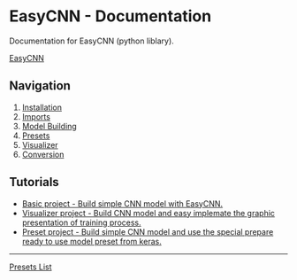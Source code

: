 
# EasyCNN - Documentation

Documentation for EasyCNN (python liblary).

[EasyCNN](https://github.com/Gabrli/easyCNN)


## Navigation
1. <a href="./docs/installation/installation.md">Installation</a>
2. <a href="./docs/imports/imports.md">Imports</a>
3. <a href="./docs/model/build-methods.md">Model Building</a>
4. <a href="./docs/presets/presets-list.md">Presets</a>
5. <a href="./docs/visualizer/visualizer.md">Visualizer</a>
6. <a href="./docs/conversion/conversion.md">Conversion</a>


## Tutorials

- <a href="./tutorials/basic-project.md">Basic project - Build simple CNN model with EasyCNN.</a>
- <a href="./tutorials/visualizer-project.md">Visualizer project - Build CNN model and easy implemate the graphic presentation of training process.</a>
- <a href="./tutorials/presets-project.md">Preset project - Build simple CNN model and use the special prepare ready to use model preset from keras.</a>

---
<a href="./docs/presets/presets-list.md">Presets List</a>